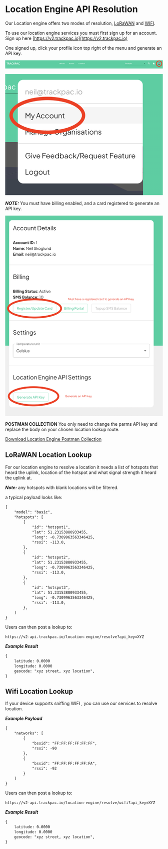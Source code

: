 # Location Engine API Resolution

Our Location engine offers two modes of resolution, [LoRaWAN](#lorawan-location-lookup) and [WIFI](#wifi-location-lookup).

To use our location engine services you must first sign up for an account. Sign up here [https://v2.trackpac.io](https://v2.trackpac.io)

One signed up, click your profile icon top right of the menu and generate an API key.

![Account Menu](../assets/header-my-account.png)

![My Account Menu Item](../assets/my-account-menu.png)

**_*NOTE:*_** You must have billing enabled, and a card registered to generate an API key.

![Generate API Key](../assets/generate-api-key.png)

**POSTMAN COLLECTION** You only need to change the parms API key and replace the body on your chosen location lookup route.

<a href="/trackpac-location-engine-postman.json" target="_BLANK" download>Download Location Engine Postman Collection</a>

## LoRaWAN Location Lookup

For our location engine to resolve a location it needs a list of hotspots that heard the uplink, location of the hotspot and what signal strength it heard the uplink at.

**_Note:_** any hotspots with blank locations will be filtered.

a typical payload looks like:

```
{
    "model": "basic",
    "hotspots": [
        {
            "id": "hotspot1",
            "lat": 51.23153880933455,
            "long": -0.7309963563346425,
            "rssi": -113.0,
        },
        {
            "id": "hotspot2",
            "lat": 51.23153880933455,
            "long": -0.7309963563346425,
            "rssi": -113.0,
        },
        {
            "id": "hotspot3",
            "lat": 51.23153880933455,
            "long": -0.7309963563346425,
            "rssi": -113.0,
        },
    ]
}
```

Users can then post a lookup to:

```
https://v2-api.trackpac.io/location-engine/resolve?api_key=XYZ
```

**_Example Result_**

```
{
    latitude: 0.0000
    longitude: 0.0000
    geocode: "xyz street, xyz location",
}
```

## Wifi Location Lookup

If your device supports sniffing WIFI , you can use our services to resolve location.

**_Example Payload_**

```
{
    "networks": [
        {
            "bssid": "FF:FF:FF:FF:FF:FF",
            "rssi": -90
        },
        {
            "bssid": "FF:FF:FF:FF:FF:FA",
            "rssi": -92
        }
    ]
}
```

Users can then post a lookup to:

```
https://v2-api.trackpac.io/location-engine/resolve/wifi?api_key=XYZ
```

**_Example Result_**

```
{
    latitude: 0.0000
    longitude: 0.0000
    geocode: "xyz street, xyz location",
}
```
